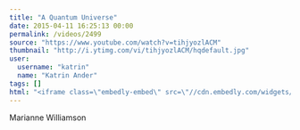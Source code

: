 ```yaml
---
title: "A Quantum Universe"
date: 2015-04-11 16:25:13 00:00
permalink: /videos/2499
source: "https://www.youtube.com/watch?v=tihjyozlACM"
thumbnail: "http://i.ytimg.com/vi/tihjyozlACM/hqdefault.jpg"
user:
  username: "katrin"
  name: "Katrin Ander"
tags: []
html: "<iframe class=\"embedly-embed\" src=\"//cdn.embedly.com/widgets/media.html?src=http%3A%2F%2Fwww.youtube.com%2Fembed%2FtihjyozlACM%3Fwmode%3Dtransparent%26feature%3Doembed&wmode=transparent&url=https%3A%2F%2Fwww.youtube.com%2Fwatch%3Fv%3DtihjyozlACM&image=http%3A%2F%2Fi.ytimg.com%2Fvi%2FtihjyozlACM%2Fhqdefault.jpg&key=daaebf4d9cdd46779200162d0ca86e20&type=text%2Fhtml&schema=youtube\" width=\"854\" height=\"480\" scrolling=\"no\" frameborder=\"0\" allowfullscreen></iframe>"
---
```


Marianne Williamson